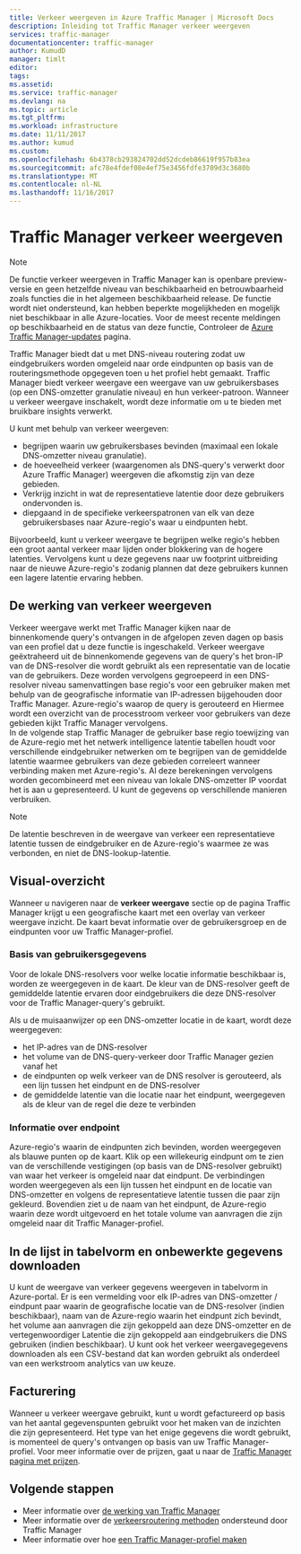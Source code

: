 ```yaml
---
title: Verkeer weergeven in Azure Traffic Manager | Microsoft Docs
description: Inleiding tot Traffic Manager verkeer weergeven
services: traffic-manager
documentationcenter: traffic-manager
author: KumudD
manager: timlt
editor: 
tags: 
ms.assetid: 
ms.service: traffic-manager
ms.devlang: na
ms.topic: article
ms.tgt_pltfrm: 
ms.workload: infrastructure
ms.date: 11/11/2017
ms.author: kumud
ms.custom: 
ms.openlocfilehash: 6b4378cb293824702dd52dcdeb86619f957b83ea
ms.sourcegitcommit: afc78e4fdef08e4ef75e3456fdfe3709d3c3680b
ms.translationtype: MT
ms.contentlocale: nl-NL
ms.lasthandoff: 11/16/2017
---
```

# <a name="traffic-manager-traffic-view"></a>Traffic Manager verkeer weergeven

>[!NOTE]
>De functie verkeer weergeven in Traffic Manager kan is openbare preview-versie en geen hetzelfde niveau van beschikbaarheid en betrouwbaarheid zoals functies die in het algemeen beschikbaarheid release. De functie wordt niet ondersteund, kan hebben beperkte mogelijkheden en mogelijk niet beschikbaar in alle Azure-locaties. Voor de meest recente meldingen op beschikbaarheid en de status van deze functie, Controleer de [Azure Traffic Manager-updates](https://azure.microsoft.com/updates/?product=traffic-manager) pagina.

Traffic Manager biedt dat u met DNS-niveau routering zodat uw eindgebruikers worden omgeleid naar orde eindpunten op basis van de routeringsmethode opgegeven toen u het profiel hebt gemaakt. Traffic Manager biedt verkeer weergave een weergave van uw gebruikersbases (op een DNS-omzetter granulatie niveau) en hun verkeer-patroon. Wanneer u verkeer weergave inschakelt, wordt deze informatie om u te bieden met bruikbare insights verwerkt. 

U kunt met behulp van verkeer weergeven:
- begrijpen waarin uw gebruikersbases bevinden (maximaal een lokale DNS-omzetter niveau granulatie).
- de hoeveelheid verkeer (waargenomen als DNS-query's verwerkt door Azure Traffic Manager) weergeven die afkomstig zijn van deze gebieden.
- Verkrijg inzicht in wat de representatieve latentie door deze gebruikers ondervonden is.
- diepgaand in de specifieke verkeerspatronen van elk van deze gebruikersbases naar Azure-regio's waar u eindpunten hebt. 

Bijvoorbeeld, kunt u verkeer weergave te begrijpen welke regio's hebben een groot aantal verkeer maar lijden onder blokkering van de hogere latenties. Vervolgens kunt u deze gegevens naar uw footprint uitbreiding naar de nieuwe Azure-regio's zodanig plannen dat deze gebruikers kunnen een lagere latentie ervaring hebben.

## <a name="how-traffic-view-works"></a>De werking van verkeer weergeven

Verkeer weergave werkt met Traffic Manager kijken naar de binnenkomende query's ontvangen in de afgelopen zeven dagen op basis van een profiel dat u deze functie is ingeschakeld. Verkeer weergave geëxtraheerd uit de binnenkomende gegevens van de query's het bron-IP van de DNS-resolver die wordt gebruikt als een representatie van de locatie van de gebruikers. Deze worden vervolgens gegroepeerd in een DNS-resolver niveau samenvattingen base regio's voor een gebruiker maken met behulp van de geografische informatie van IP-adressen bijgehouden door Traffic Manager. Azure-regio's waarop de query is gerouteerd en Hiermee wordt een overzicht van de processtroom verkeer voor gebruikers van deze gebieden kijkt Traffic Manager vervolgens.  
In de volgende stap Traffic Manager de gebruiker base regio toewijzing van de Azure-regio met het netwerk intelligence latentie tabellen houdt voor verschillende eindgebruiker netwerken om te begrijpen van de gemiddelde latentie waarmee gebruikers van deze gebieden correleert wanneer verbinding maken met Azure-regio's. Al deze berekeningen vervolgens worden gecombineerd met een niveau van lokale DNS-omzetter IP voordat het is aan u gepresenteerd. U kunt de gegevens op verschillende manieren verbruiken.

>[!NOTE]
>De latentie beschreven in de weergave van verkeer een representatieve latentie tussen de eindgebruiker en de Azure-regio's waarmee ze was verbonden, en niet de DNS-lookup-latentie.

## <a name="visual-overview"></a>Visual-overzicht

Wanneer u navigeren naar de **verkeer weergave** sectie op de pagina Traffic Manager krijgt u een geografische kaart met een overlay van verkeer weergave inzicht. De kaart bevat informatie over de gebruikersgroep en de eindpunten voor uw Traffic Manager-profiel.

### <a name="user-base-information"></a>Basis van gebruikersgegevens

Voor de lokale DNS-resolvers voor welke locatie informatie beschikbaar is, worden ze weergegeven in de kaart. De kleur van de DNS-resolver geeft de gemiddelde latentie ervaren door eindgebruikers die deze DNS-resolver voor de Traffic Manager-query's gebruikt.

Als u de muisaanwijzer op een DNS-omzetter locatie in de kaart, wordt deze weergegeven:
- het IP-adres van de DNS-resolver
- het volume van de DNS-query-verkeer door Traffic Manager gezien vanaf het
- de eindpunten op welk verkeer van de DNS resolver is gerouteerd, als een lijn tussen het eindpunt en de DNS-resolver 
- de gemiddelde latentie van die locatie naar het eindpunt, weergegeven als de kleur van de regel die deze te verbinden

### <a name="endpoint-information"></a>Informatie over endpoint

Azure-regio's waarin de eindpunten zich bevinden, worden weergegeven als blauwe punten op de kaart. Klik op een willekeurig eindpunt om te zien van de verschillende vestigingen (op basis van de DNS-resolver gebruikt) van waar het verkeer is omgeleid naar dat eindpunt. De verbindingen worden weergegeven als een lijn tussen het eindpunt en de locatie van DNS-omzetter en volgens de representatieve latentie tussen die paar zijn gekleurd. Bovendien ziet u de naam van het eindpunt, de Azure-regio waarin deze wordt uitgevoerd en het totale volume van aanvragen die zijn omgeleid naar dit Traffic Manager-profiel.


## <a name="tabular-listing-and-raw-data-download"></a>In de lijst in tabelvorm en onbewerkte gegevens downloaden

U kunt de weergave van verkeer gegevens weergeven in tabelvorm in Azure-portal. Er is een vermelding voor elk IP-adres van DNS-omzetter / eindpunt paar waarin de geografische locatie van de DNS-resolver (indien beschikbaar), naam van de Azure-regio waarin het eindpunt zich bevindt, het volume aan aanvragen die zijn gekoppeld aan deze DNS-omzetter en de vertegenwoordiger Latentie die zijn gekoppeld aan eindgebruikers die DNS gebruiken (indien beschikbaar). U kunt ook het verkeer weergavegegevens downloaden als een CSV-bestand dat kan worden gebruikt als onderdeel van een werkstroom analytics van uw keuze.

## <a name="billing"></a>Facturering

Wanneer u verkeer weergave gebruikt, kunt u wordt gefactureerd op basis van het aantal gegevenspunten gebruikt voor het maken van de inzichten die zijn gepresenteerd. Het type van het enige gegevens die wordt gebruikt, is momenteel de query's ontvangen op basis van uw Traffic Manager-profiel. Voor meer informatie over de prijzen, gaat u naar de [Traffic Manager pagina met prijzen](https://azure.microsoft.com/pricing/details/traffic-manager/).


## <a name="next-steps"></a>Volgende stappen

- Meer informatie over [de werking van Traffic Manager](traffic-manager-overview.md)
- Meer informatie over de [verkeersroutering methoden](traffic-manager-routing-methods.md) ondersteund door Traffic Manager
- Meer informatie over hoe [een Traffic Manager-profiel maken](traffic-manager-create-profile.md)

